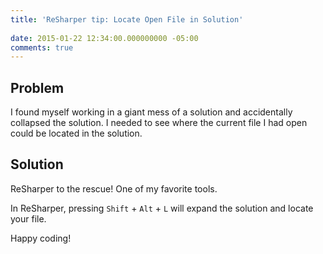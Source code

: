 ```yaml
---
title: 'ReSharper tip: Locate Open File in Solution'
 
date: 2015-01-22 12:34:00.000000000 -05:00
comments: true
---
```

## Problem

I found myself working in a giant mess of a solution and accidentally collapsed the solution. I needed to see where the current file I had open could be located in the solution.

## Solution

ReSharper to the rescue! One of my favorite tools.

In ReSharper, pressing `Shift` + `Alt` + `L` will expand the solution and locate your file.

Happy coding!
